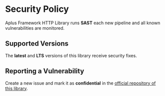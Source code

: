 # Security Policy

Aplus Framework HTTP Library runs **SAST** each new pipeline and all known vulnerabilities are monitored.

## Supported Versions

The **latest** and **LTS** versions of this library receive security fixes.

## Reporting a Vulnerability

Create a new issue and mark it as **confidential** in the [official repository of this library](https://gitlab.com/aplus-framework/libraries/http/-/issues).

